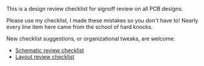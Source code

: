 This is a design review checklist for signoff review on all PCB designs.

Please use my checklist, I made these mistakes so you don't have to! Nearly every line item here came from the school
of hard knocks.

New checklist suggestions, or organizational tweaks, are welcome.

* [Schematic review checklist](schematic-checklist.md)
* [Layout review checklist](layout-checklist.md)
